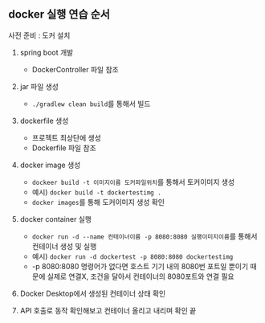 ## docker 실행 연습 순서
사전 준비 : 도커 설치

1. spring boot 개발

   - DockerController 파일 참조


2. jar 파일 생성

   - `./gradlew clean build`를 통해서 빌드


3. dockerfile 생성

   - 프로젝트 최상단에 생성
   - Dockerfile 파일 참조


4. docker image 생성
    
    - `dockeer build -t 이미지이름 도커파일위치`를 통해서 토커이미지 생성
    - 예시) `docker build -t dockertestimg .`
    - `docker images`를 통해 도커이미지 생성 확인


5. docker container 실행

   - `docker run -d --name 컨테이너이름 -p 8080:8080 실행이미지이름`를 통해서 컨테이너 생성 및 실행
   - 예시) `docker run -d dockertest -p 8080:8080 dockertestimg`
   - -p 8080:8080 명령어가 없다면 호스트 기기 내의 8080번 포트일 뿐이기 때문에 실제로 연결X, 조건을 달아서 컨테이너의 8080포트와 연결 필요


6. Docker Desktop에서 생성된 컨테이너 상태 확인


7. API 호출로 동작 확인해보고 컨테이너 올리고 내리며 확인 끝
